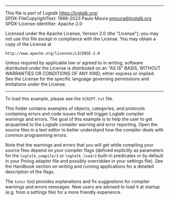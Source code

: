 ________________________________________________________________________

This file is part of Logtalk <https://logtalk.org/>  
SPDX-FileCopyrightText: 1998-2023 Paulo Moura <pmoura@logtalk.org>  
SPDX-License-Identifier: Apache-2.0

Licensed under the Apache License, Version 2.0 (the "License");
you may not use this file except in compliance with the License.
You may obtain a copy of the License at

    http://www.apache.org/licenses/LICENSE-2.0

Unless required by applicable law or agreed to in writing, software
distributed under the License is distributed on an "AS IS" BASIS,
WITHOUT WARRANTIES OR CONDITIONS OF ANY KIND, either express or implied.
See the License for the specific language governing permissions and
limitations under the License.
________________________________________________________________________


To load this example, please see the `SCRIPT.txt` file.

This folder contains examples of objects, categories, and protocols containing
errors and code issues that will trigger Logtalk compiler warnings and errors.
The goal of this example is to help the user to get acquainted  to the Logtalk
compiler warning and error reporting. Open the source files in a text editor
to better understand how the compiler deals with common programming errors.

Note that the warnings and errors that you will get while compiling your
source files depend on your compiler flags (defined explicitly as parameters
for the `logtalk_compile/2` or `logtalk_load/2` built-in predicates or by
default in your Prolog adapter file and possibly overridden in your settings
file). See the Handbook section on writing and running applications for a
detailed description of the flags.

The `tutor` tool provides explanations and fix suggestions for compiler
warnings and errors messages. New users are advised to load it at startup
(e.g. from a settings file) for a more friendly experience.
